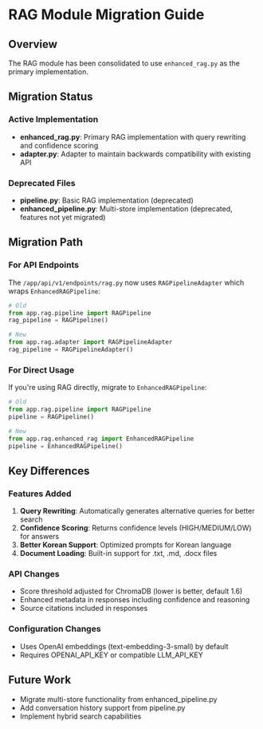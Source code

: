 # RAG Module Migration Guide

## Overview
The RAG module has been consolidated to use `enhanced_rag.py` as the primary implementation. 

## Migration Status

### Active Implementation
- **enhanced_rag.py**: Primary RAG implementation with query rewriting and confidence scoring
- **adapter.py**: Adapter to maintain backwards compatibility with existing API

### Deprecated Files
- **pipeline.py**: Basic RAG implementation (deprecated)
- **enhanced_pipeline.py**: Multi-store implementation (deprecated, features not yet migrated)

## Migration Path

### For API Endpoints
The `/app/api/v1/endpoints/rag.py` now uses `RAGPipelineAdapter` which wraps `EnhancedRAGPipeline`:

```python
# Old
from app.rag.pipeline import RAGPipeline
rag_pipeline = RAGPipeline()

# New
from app.rag.adapter import RAGPipelineAdapter
rag_pipeline = RAGPipelineAdapter()
```

### For Direct Usage
If you're using RAG directly, migrate to `EnhancedRAGPipeline`:

```python
# Old
from app.rag.pipeline import RAGPipeline
pipeline = RAGPipeline()

# New
from app.rag.enhanced_rag import EnhancedRAGPipeline
pipeline = EnhancedRAGPipeline()
```

## Key Differences

### Features Added
1. **Query Rewriting**: Automatically generates alternative queries for better search
2. **Confidence Scoring**: Returns confidence levels (HIGH/MEDIUM/LOW) for answers
3. **Better Korean Support**: Optimized prompts for Korean language
4. **Document Loading**: Built-in support for .txt, .md, .docx files

### API Changes
- Score threshold adjusted for ChromaDB (lower is better, default 1.6)
- Enhanced metadata in responses including confidence and reasoning
- Source citations included in responses

### Configuration Changes
- Uses OpenAI embeddings (text-embedding-3-small) by default
- Requires OPENAI_API_KEY or compatible LLM_API_KEY

## Future Work
- Migrate multi-store functionality from enhanced_pipeline.py
- Add conversation history support from pipeline.py
- Implement hybrid search capabilities